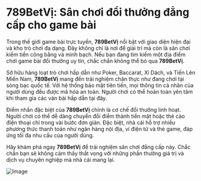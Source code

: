 # 789BetVị: Sân chơi đổi thưởng đẳng cấp cho game bài

Trong thế giới game bài trực tuyến, **789BetVị** nổi bật với giao diện hiện đại và kho trò chơi đa dạng. Đây không chỉ là nơi để giải trí mà còn là sân chơi kiếm tiền công bằng và minh bạch. Nếu bạn đang tìm kiếm một địa điểm chơi game bài đổi thưởng uy tín, chắc chắn không thể bỏ qua **789BetVị**.

Sở hữu hàng loạt trò chơi hấp dẫn như Poker, Baccarat, Xì Dách, và Tiến Lên Miền Nam, **789BetVị** mang đến trải nghiệm chân thực như đang chơi tại sòng bạc quốc tế. Với hệ thống bảo mật tiên tiến, mọi thông tin cá nhân của người dùng đều được mã hóa an toàn. Người chơi có thể hoàn toàn yên tâm khi tham gia các ván bài hấp dẫn tại đây.

Điểm nhấn đặc biệt của **789BetVị** chính là cơ chế đổi thưởng linh hoạt. Người chơi có thể dễ dàng chuyển đổi điểm thành tiền mặt hoặc thẻ cào điện thoại chỉ trong vài bước đơn giản. Đặc biệt, nhà cái hỗ trợ nhiều phương thức thanh toán như ngân hàng nội địa, ví điện tử và thẻ game, đáp ứng tối đa nhu cầu của người dùng.

Hãy khám phá ngay **789BetVị** để trải nghiệm sân chơi đẳng cấp này. Chắc chắn bạn sẽ không cảm thấy thất vọng với những phần thưởng giá trị và dịch vụ chuyên nghiệp mà nhà cái mang lại.  

![Image](https://github.com/user-attachments/assets/bd51ea9f-0666-407b-a7a7-98ead6de688c)